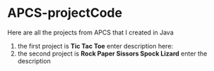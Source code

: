 # APCS-projectCode
Here are all the projects from APCS that I created in Java
1. the first project is **Tic Tac Toe**
   enter description here:
2. the second project is **Rock Paper Sissors Spock Lizard**
   enter the description
